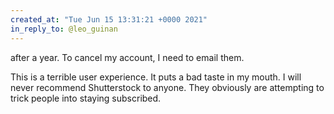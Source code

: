 ```yaml
---
created_at: "Tue Jun 15 13:31:21 +0000 2021"
in_reply_to: @leo_guinan
---
```


after a year. To cancel my account, I need to email them.  

This is a terrible user experience. It puts a bad taste in my mouth. I will never recommend Shutterstock to anyone. They obviously are attempting to trick people into staying subscribed.